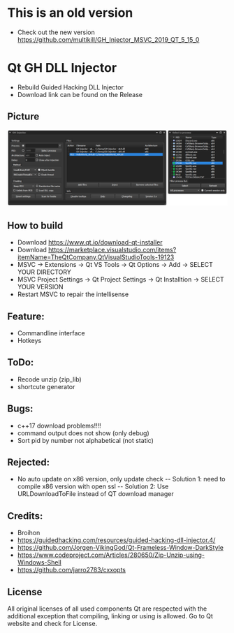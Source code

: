 # This is an old version
- Check out the new version https://github.com/multikill/GH_Injector_MSVC_2019_QT_5_15_0

# Qt GH DLL Injector
- Rebuild Guided Hacking DLL Injector
- Download link can be found on the Release

## Picture
![alt_text](QT_GH_Injector/gh_resource/Injector_v4.png)

## How to build
- Download https://www.qt.io/download-qt-installer
- Download https://marketplace.visualstudio.com/items?itemName=TheQtCompany.QtVisualStudioTools-19123
- MSVC -> Extensions -> Qt VS Tools -> Qt Options -> Add -> SELECT YOUR DIRECTORY
- MSVC Project Settings -> Qt Project Settings -> Qt Installtion -> SELECT YOUR VERSION
- Restart MSVC to repair the intellisense

## Feature:
- Commandline interface
- Hotkeys


## ToDo:
- Recode unzip (zip_lib)
- shortcute generator

## Bugs:
- c++17 download problems!!!!
- command output does not show (only debug)
- Sort pid by number not alphabetical (not static)

## Rejected:
- No auto update on x86 version, only update check 
-- Solution 1: need to compile x86 version with open ssl 
-- Solution 2: Use URLDownloadToFile instead of QT download manager


## Credits:
- Broihon
- https://guidedhacking.com/resources/guided-hacking-dll-injector.4/
- https://github.com/Jorgen-VikingGod/Qt-Frameless-Window-DarkStyle
- https://www.codeproject.com/Articles/280650/Zip-Unzip-using-Windows-Shell
- https://github.com/jarro2783/cxxopts

## License
All original licenses of all used components Qt are respected with the additional exception that compiling, linking or using is allowed. Go to Qt website and check for License.

